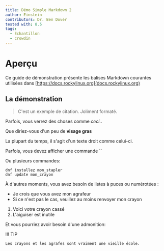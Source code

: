 ```yaml
---
title: Démo Simple Markdown 2
author: Einstein
contributors: Dr. Ben Dover
tested with: 8.5
tags:
  - Echantillon
  - crowdin
---
```


# Aperçu 

Ce guide de démonstration présente les balises Markdown courantes utilisées dans [https://docs.rockylinux.org](docs.rockylinux.org)

## La démonstration

> C'est un exemple de citation. Joliment formaté.

Parfois, vous verrez des choses comme _ceci_..

Que diriez-vous d'un peu de **visage gras**

La plupart du temps, il s'agit d'un texte droit comme celui-ci.

Parfois, vous devez afficher une commande ``

Ou plusieurs commandes:

```
dnf installez mon_stapler
dnf update mon_crayon
```

À d'autres moments, vous avez besoin de listes à puces ou numérotées :

- Je crois que vous avez mon agrafeur
- Si ce n'est pas le cas, veuillez au moins renvoyer mon crayon

1. Voici votre crayon cassé
2. L'aiguiser est inutile

Et vous pourriez avoir besoin d'une admonition:

!!! TIP

    Les crayons et les agrafes sont vraiment une vieille école. 
